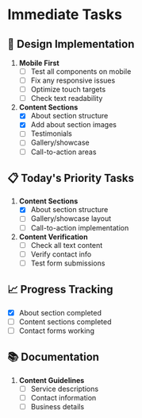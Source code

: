 # Immediate Tasks

## 🎨 Design Implementation
1. **Mobile First**
   - [ ] Test all components on mobile
   - [ ] Fix any responsive issues
   - [ ] Optimize touch targets
   - [ ] Check text readability

2. **Content Sections**
   - [x] About section structure
   - [x] Add about section images
   - [ ] Testimonials
   - [ ] Gallery/showcase
   - [ ] Call-to-action areas

## 📋 Today's Priority Tasks
1. **Content Sections**
   - [x] About section structure
   - [ ] Gallery/showcase layout
   - [ ] Call-to-action implementation

2. **Content Verification**
   - [ ] Check all text content
   - [ ] Verify contact info
   - [ ] Test form submissions

## 📈 Progress Tracking
- [x] About section completed
- [ ] Content sections completed
- [ ] Contact forms working

## 📚 Documentation
1. **Content Guidelines**
   - [ ] Service descriptions
   - [ ] Contact information
   - [ ] Business details 